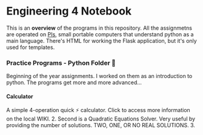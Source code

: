 # Engineering 4 Notebook
This is an **overview** of the programs in this repository. All the assignmetns are operated on [PIs](https://en.wikipedia.org/wiki/Raspberry_Pi), small portable computers that understand python as a main language. There's HTML for working the Flask application, but it's only used for templates. 
### Practice Programs - Python Folder :file_folder:
Beginning of the year assignments. I worked on them as an introduction to python. The programs get more and more advanced...
#### Calculator
A simple 4-operation quick :zap: calculator. Click to access more information on the local WIKI.
2. Second is a Quadratic Equations Solver. Very useful by providing the number of solutions. TWO, ONE, OR NO REAL SOLUTIONS.
3. 
